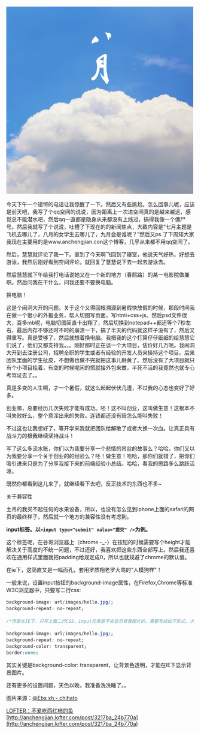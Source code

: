 ![](./assets/imgs/6619133666490762340.jpg)

今天下午一个错愕的电话让我惊醒了一下。然后又有些尴尬。怎么回事儿呢，应该是前天吧，我写了个qq空间的说说，因为距离上一次进空间真的是越来越远，感觉总不能潜水吧，然后qq一直都是隐身从来都没有上线过，搞得我像一个僵尸号。然后我就写了个说说，吐槽了下现在的的新闻焦点，大致内容是“七月主题是飞机去哪儿了，八月的女学生去哪儿了，九月会是谁呢？”然后又ps.了下周知大家我现在主要用的是www.anchengjian.con这个博客，几乎从来都不用qq空间了。

然后，慧慧就评论了我一下。直到了今天啊飞回到了寝室，他说天气好热，好想去游泳，我然后刚好看到空间评论，就回复了慧慧说下去一起去游泳去。

然后慧慧就下午给我打电话说她又在一个新的地方（春熙路）的某一电影院做兼职。然后问我在干什么，问我还要不要换电脑。

换电脑！

这是个闹洞大开的问题。关于这个又得回根溯源到暑假快放假的时候，那段时间我在做一个很小的外报业务，帮人切图写页面，写html+css+js。然后psd文件很大，百多mb呢，电脑切图简直卡出翔了，然后切换到notepad++都还等个7秒左右，最后内存不够还时不时的崩溃一下，搞了半天的代码就这样子没有了，然后又得重写。真是受够了，然后就想着换电脑。我把我的这个打算仔仔细细的给慧慧它们说了，他们又都支持我。。。刚好那时正在谈一个大项目，估价好几万呢。我闹洞大开到去注册公司，招聘全职的学生或者有经验的开发人员来操持这个项目。后来团队里面的学生扯皮，不想做也做不完就把这事儿掰黄了。然后没有了大项目就只有个小项目挂着，有空的时候呢闲的慌就接外包来做，半死不活的我竟然也就专心考驾证去了。。

真是多变的人生啊，才一个暑假，就这么起起伏伏几遭，不过我的心态也变好了好多。

创业嘛，总要经历几次失败才能有成功。呸！这不叫创业，这叫做生意！这根本不叫失败好么，整个意淫出来的失败。连钱都还没有赔怎么能叫失败！

不过这也让我想好了，等开学来我就把团队给解散了或者大换一次血。让真正具有战斗力的根我继续坚持战斗！

写了这么多流水账，你们以为我要分享一个悲情的吊丝的故事么？哈哈，你们又以为我要分享一个关于创业的的经验么？呸！做生意！哈哈，那你们就错了，把你们吸引进来只是为了分享我接下来的前端经验小总结。哈哈，看我的思路多么跳跃活泼。

既然你都看到这儿来了，就继续看下去吧，反正技术的东西也不多~

关于兼容性

土吊的我买不起任何的水果设备，所以，也没有怎么见到iphone上面的safari的网页的最终样子，然后就一个地方的兼容性没有考虑到。

**input标签。以`<input type="submit" value="提交" />`为例。**

这个标签呢，在谷哥浏览器上（chrome -_-）在按钮的时候需要写个height才能解决关于高度的不统一问题，不过还好，我喜欢把这些东西全部写上。然后我还喜欢在通用样式里面就把padding给规定成0，所以也就规避了chrome的默认值。

在ie下，这简直又是一幅面孔，套用罗质翔老罗大骂的“人模狗样”！

一般来说，设置input按钮的background-image属性，在Firefox,Chrome等标准W3C浏览器中，只要写二行css:

``` CSS
background-image: url(images/hello.jpg);
background-repeat: no-repeat; 

/*但是在IE下，只写上面二行CSS，input元素是不会显示背景图片的，需要写成如下形式，才能正常显示：*/

background-image: url(images/hello.jpg);
background-repeat: no-repeat;
background-color: transparent;
border:none; 
```

其实关键是background-color: transparent，让背景色透明，才能在IE下显示背景图片。

还有更多的设置问题，天色以晚，我准备洗洗睡了。。

图片来源：[@Ebs xh - chihato](http://xiexiaoxi.lofter.com/)

[LOFTER：不爱吃西红柿的鱼](http://anchengjian.lofter.com)   [http://anchengjian.lofter.com/post/3217ba_24b770a](http://anchengjian.lofter.com/post/3217ba_24b770a)